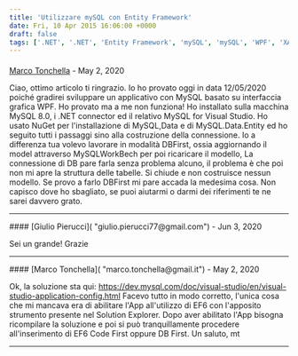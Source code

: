 ```yaml
---
title: 'Utilizzare mySQL con Entity Framework'
date: Fri, 10 Apr 2015 16:06:00 +0000
draft: false
tags: ['.NET', '.NET', 'Entity Framework', 'mySQL', 'mySQL', 'WPF', 'XAML', 'XAML']
---
```



#### 
[Marco Tonchella]( "marco.tonchella@gmail.it") - <time datetime="2020-05-12 19:41:51">May 2, 2020</time>

Ciao, ottimo articolo ti ringrazio. Io ho provato oggi in data 12/05/2020 poiché gradirei sviluppare un applicativo con MySQL basato su interfaccia grafica WPF. Ho provato ma a me non funziona! Ho installato sulla macchina MySQL 8.0, i .NET connector ed il relativo MySQL for Visual Studio. Ho usato NuGet per l'installazione di MySQL,Data e di MySQL.Data.Entity ed ho seguito tutti i passaggi sino alla costruzione della connessione. Io a differenza tua volevo lavorare in modalità DBFirst, ossia aggiornando il model attraverso MySQLWorkBech per poi ricaricare il modello, La connessione di DB pare farla senza problema alcuno, il problema è che poi non mi apre la struttura delle tabelle. Si chiude e non costruisce nessun modello. Se provo a farlo DBFirst mi pare accada la medesima cosa. Non capisco dove ho sbagliato, se puoi aiutarmi o darmi dei riferimenti te ne sarei davvero grato.
<hr />
#### 
[Giulio Pierucci]( "giulio.pierucci77@gmail.com") - <time datetime="2020-06-03 07:37:34">Jun 3, 2020</time>

Sei un grande! Grazie
<hr />
#### 
[Marco Tonchella]( "marco.tonchella@gmail.it") - <time datetime="2020-05-12 23:50:29">May 2, 2020</time>

Ok, la soluzione sta qui: https://dev.mysql.com/doc/visual-studio/en/visual-studio-application-config.html Facevo tutto in modo corretto, l'unica cosa che mi mancava era di abilitare l'App all'utilizzo di EF6 con l'apposito strumento presente nel Solution Explorer. Dopo aver abilitato l'App bisogna ricompilare la soluzione e poi si può tranquillamente procedere all'inserimento di EF6 Code First oppure DB First. Un saluto, mt
<hr />

